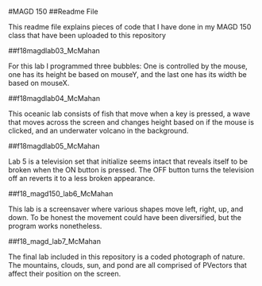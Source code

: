 #MAGD 150
##Readme File

This readme file explains pieces of code that I have done in my MAGD 150 class that have been uploaded to this repository

##f18magdlab03_McMahan

For this lab I programmed three bubbles: One is controlled by the mouse, one has its height be based on mouseY, and the last one has its width be based on mouseX.

##f18magdlab04_McMahan

This oceanic lab consists of fish that move when a key is pressed, a wave that moves across the screen and changes height based on if the mouse is clicked, and an underwater volcano in the background.

##f18magdlab05_McMahan

Lab 5 is a television set that initialize seems intact that reveals itself to be broken when the ON button is pressed. The OFF button turns the television off an reverts it to a less broken appearance.

##f18_magd150_lab6_McMahan

This lab is a screensaver where various shapes move left, right, up, and down. To be honest the movement could have been diversified, but the program works nonetheless.

##f18_magd_lab7_McMahan

The final lab included in this repository is a coded photograph of nature. The mountains, clouds, sun, and pond are all comprised of PVectors that affect their position on the screen.
